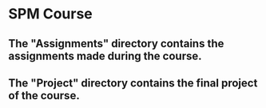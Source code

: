 # SPM Course 

## The "Assignments" directory contains the assignments made during the course. <br />
## The "Project" directory contains the final project of the course. 
